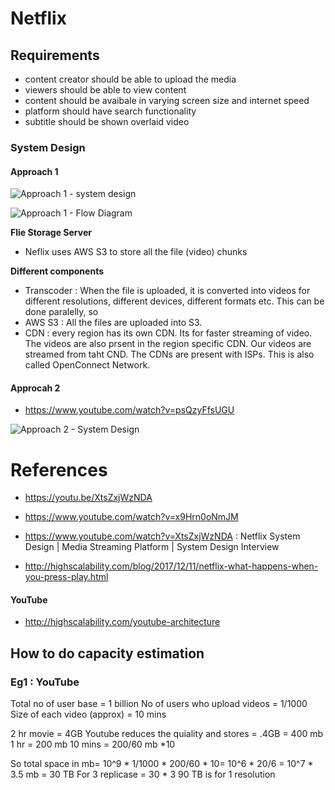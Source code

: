# Netflix

## Requirements
- content creator should be able to upload the media
- viewers should be able to view content 
- content should be avaibale in varying screen size and internet speed
- platform should have search functionality
- subtitle should be shown overlaid video


### System Design
#### Approach 1
![Approach 1 - system design](https://github.com/himkak/my-notes/blob/master/SystemDesign/Netflix_Approach1_SystemDesign.PNG)

![Approach 1 - Flow Diagram](https://github.com/himkak/my-notes/blob/master/SystemDesign/Netflix_Approach1_FlowDiagram.PNG)


**Flie Storage Server**
- Neflix uses AWS S3 to store all the file (video) chunks

**Different components**
- Transcoder : When the file is uploaded, it is converted into videos for different resolutions, different devices, different formats etc. This can be done paralelly, so 
- AWS S3 : All the files are uploaded into S3. 
- CDN : every region has its own CDN. Its for faster streaming of video. The videos are also prsent in the region specific CDN. Our videos are streamed from taht CND. The CDNs are present with ISPs.  This is also called OpenConnect Network.

#### Approcah 2

- https://www.youtube.com/watch?v=psQzyFfsUGU

![Approach 2 - System Design](https://github.com/himkak/my-notes/blob/master/SystemDesign/NetflixSystemDesign.JPG)


# References 

- https://youtu.be/XtsZxjWzNDA
- https://www.youtube.com/watch?v=x9Hrn0oNmJM

- https://www.youtube.com/watch?v=XtsZxjWzNDA : Netflix System Design | Media Streaming Platform | System Design Interview

- http://highscalability.com/blog/2017/12/11/netflix-what-happens-when-you-press-play.html

#### YouTube

- http://highscalability.com/youtube-architecture


## How to do capacity estimation

### Eg1 : YouTube
Total no of user base = 1 billion
No of users who upload videos = 1/1000
Size of each video (approx) = 10 mins

2 hr movie = 4GB
Youtube reduces the quiality and stores = .4GB = 400 mb
1 hr = 200 mb
10 mins = 200/60 mb *10


So total space in mb= 10^9 * 1/1000 * 200/60 * 10= 10^6 * 20/6 = 10^7 * 3.5 mb = 30 TB
For 3 replicase  = 30 * 3
90 TB is for 1 resolution
